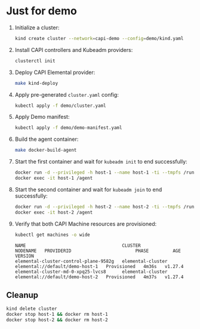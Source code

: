 # Just for demo

1. Initialize a cluster:

    ```bash
    kind create cluster --network=capi-demo --config=demo/kind.yaml
    ```

1. Install CAPI controllers and Kubeadm providers:

    ```bash
    clusterctl init
    ```

1. Deploy CAPI Elemental provider:

    ```bash
    make kind-deploy
    ```

1. Apply pre-generated `cluster.yaml` config:

    ```bash
    kubectl apply -f demo/cluster.yaml
    ```

1. Apply Demo manifest:

    ```bash
    kubectl apply -f demo/demo-manifest.yaml
    ```

1. Build the agent container:

    ```bash
    make docker-build-agent
    ```

1. Start the first container and wait for `kubeadm init` to end successfully:

    ```bash
    docker run -d --privileged -h host-1 --name host-1 -ti --tmpfs /run -v /sys/fs/cgroup:/sys/fs/cgroup:rw --cgroupns=host --network=kind docker.io/library/agent:latest
    docker exec -it host-1 /agent
    ```

1. Start the second container and wait for `kubeadm join` to end successfully:

    ```bash
    docker run -d --privileged -h host-2 --name host-2 -ti --tmpfs /run -v /sys/fs/cgroup:/sys/fs/cgroup:rw --cgroupns=host --network=kind docker.io/library/agent:latest
    docker exec -it host-2 /agent
    ```

1. Verify that both CAPI Machine resources are provisioned:

    ```bash
    kubectl get machines -o wide
    ```

    ```text
    NAME                                    CLUSTER             NODENAME   PROVIDERID                        PHASE         AGE     VERSION
    elemental-cluster-control-plane-9582g   elemental-cluster              elemental://default/demo-host-1   Provisioned   4m36s   v1.27.4
    elemental-cluster-md-0-xpq25-lvcs8      elemental-cluster              elemental://default/demo-host-2   Provisioned   4m37s   v1.27.4
    ```

## Cleanup

```bash
kind delete cluster
docker stop host-1 && docker rm host-1
docker stop host-2 && docker rm host-2
```

<!---
## FIXME:

1. Generate local release files:

```bash
make generate-local-infra-yaml
```

1. Configure `clusterctl` to use local release files:

```bash
mkdir -p $HOME/.cluster-api 

cat << EOF > $HOME/.cluster-api/clusterctl.yaml
providers:
  # add a custom provider
  - name: "elemental"
    url: "file:///${HOME}/repos/cluster-api-provider-elemental/infrastructure-elemental/v0.0.1/infrastructure-components.yaml"
    type: "InfrastructureProvider"
EOF
``` 
--->
